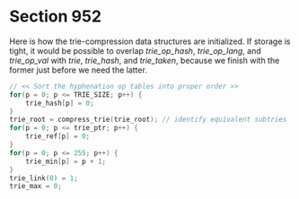 # Section 952

Here is how the trie-compression data structures are initialized.
If storage is tight, it would be possible to overlap *trie_op_hash*, *trie_op_lang*, and *trie_op_val* with *trie*, *trie_hash*, and *trie_taken*, because we finish with the former just before we need the latter.

```c << Get ready to compress the trie >>=
// << Sort the hyphenation op tables into proper order >>
for(p = 0; p <= TRIE_SIZE; p++) {
    trie_hash[p] = 0;
}
trie_root = compress_trie(trie_root); // identify equivalent subtries
for(p = 0; p <= trie_ptr; p++) {
    trie_ref[p] = 0;
}
for(p = 0; p <= 255; p++) {
    trie_min[p] = p + 1;
}
trie_link(0) = 1;
trie_max = 0;
```
